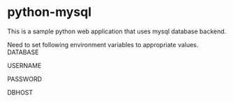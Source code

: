 # python-mysql
This is a sample python web application that uses mysql database backend.

Need to set following environment variables to appropriate values.
DATABASE

USERNAME

PASSWORD

DBHOST
